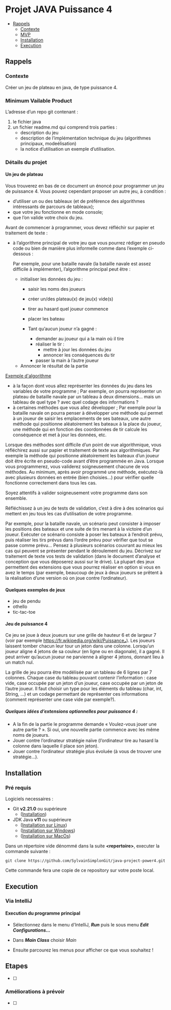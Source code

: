 # Projet JAVA Puissance 4

- [Rappels](#rappels)
  - [Contexte](#contexte)
  - [MVP](#minimum-vailable-product)
  - [Installation](#installation)
  - [Execution](#execution)
  
## Rappels

### Contexte

Créer un jeu de plateau en java, de type puissance 4.

### Minimum Vailable Product

L’adresse d’un repo git contenant :

1. le fichier java
1. un fichier readme.md qui comprend trois parties :
   - description du jeu
   - description de l’implémentation technique du jeu (algorithmes principaux, modeélisation)
   - la notice d’utilisation un exemple d’utilisation.

### Détails du projet

#### Un jeu de plateau

Vous trouverez en bas de ce document un énoncé pour programmer un jeu de puissance 4. Vous pouvez cependant proposer 
un autre jeu, à condition :

- d’utiliser un ou des tableaux (et de préférence des algorithmes intéressants de parcours de tableaux);
- que votre jeu fonctionne en mode console;
- que l’on valide votre choix du jeu.

Avant de commencer à programmer, vous devez réfléchir sur papier et traitement de texte :

- à l’algorithme principal de votre jeu que vous pourrez rédiger en pseudo code ou bien de manière plus informelle 
comme dans l’exemple ci-dessous :
  
  Par exemple, pour une bataille navale (la bataille navale est assez difficile à implémenter), l’algorithme principal
  peut être :
  
    - initialiser les données du jeu :
      - saisir les noms des joueurs
      - créer un/des plateau(x) de jeu(x) vide(s)  
      - tirer au hasard quel joueur commence   
      - placer les bateau

      - Tant qu’aucun joueur n’a gagné :
        - demander au joueur qui a la main où il tire
        - réaliser le tir :
          - mettre à jour les données du jeu
          - annoncer les conséquences du tir
        - passer la main à l’autre joueur
    - Annoncer le résultat de la partie

<a href="resources/brief/Algoritm-example.html" target="_blank">Exemple d'algorithme</a>

- à la façon dont vous allez représenter les données du jeu dans les variables de votre programme ; Par exemple, on pourra représenter un plateau de bataille navale par un tableau à deux dimensions… mais un tableau de quel type ? avec quel codage des informations ?
- à certaines méthodes que vous allez développer ; Par exemple pour la bataille navale on pourra penser à développer une méthode qui permet à un joueur de saisir les emplacements de ses bateaux, une autre méthode qui positionne aléatoirement les bateaux à la place du joueur, une méthode qui en fonction des coordonnées de tir calcule les conséquence et met à jour les données, etc.

Lorsque des méthodes sont difficile d’un point de vue algorithmique, vous réfléchirez aussi sur papier et traitement de texte aux algorithmiques. Par exemple la méthode qui positionne aléatoirement les bateaux d’un joueur doit être écrite en pseudo-code avant d’être programmée en Java. Lorsque vous programmerez, vous validerez soigneusement chacune de vos méthodes. Au minimum, après avoir programmé une méthode, exécutez-là avec plusieurs données en entrée (bien choisies…) pour vérifier quelle fonctionne correctement dans tous les cas.

Soyez attentifs à valider soigneusement votre programme dans son ensemble.

Réfléchissez à un jeu de tests de validation, c’est à dire à des scénarios qui mettent en jeu tous les cas d’utilisation de votre programme.

Par exemple, pour la bataille navale, un scénario peut consister à imposer les positions des bateaux et une suite de tirs menant à la victoire d’un joueur. Exécuter ce scénario consiste à poser les bateaux à l’endroit prévu, puis réaliser les tirs prévus dans l’ordre prévu pour vérifier que tout se passe comme prévu… Pensez à plusieurs scénarios couvrant au mieux les cas qui peuvent se présenter pendant le déroulement du jeu. Décrivez sur traitement de texte vos tests de validation (dans le document d’analyse et conception que vous déposerez aussi sur le drive). La plupart des jeux permettent des extensions que vous pourrez réaliser en option si vous en avez le temps (par exemple, beaucoup de jeux à deux joueurs se prêtent à la réalisation d’une version où on joue contre l’ordinateur).

#### Quelques exemples de jeux
- jeu de pendu
- othello
- tic-tac-toe

#### Jeu de puissance 4

Ce jeu se joue à deux joueurs sur une grille de hauteur 6 et de largeur 7 (voir par exemple https://fr.wikipedia.org/wiki/Puissance₄). Les joueurs laissent tomber chacun leur tour un jeton dans une colonne. Lorsqu’un joueur aligne 4 jetons de sa couleur (en ligne ou en diagonale), il a gagné. Il peut arriver qu’aucun joueur ne parvienne à aligner 4 jetons, donnant lieu à un match nul.

La grille de jeu pourra être modélisée par un tableau de 6 lignes par 7 colonnes. Chaque case du tableau pouvant contenir l’information : case vide, case occupée par un jeton d’un joueur, case occupée par un jeton de l’autre joueur. Il faut choisir un type pour les éléments du tableau (char, int, String, …) et un codage permettant de représenter ces informations (comment représenter une case vide par exemple?).

##### Quelques idées d’extensions optionnelles pour puissance 4 :

- A la fin de la partie le programme demande « Voulez-vous jouer une autre partie ? ». Si oui, une nouvelle partie commence avec les même noms de joueurs.
- Jouer contre l’ordinateur stratégie naïve (l’ordinateur tire au hasard la colonne dans laquelle il place son jeton).
- Jouer contre l’ordinateur stratégie plus évoluée (à vous de trouver une stratégie…).

## Installation

### Pré requis

Logiciels necessaires :

- Git **v2.21.0** ou supérieure
  - ([Installation](https://git-scm.com/downloads))
- JDK Java **v11** ou supérieure
  - ([Installation sur Linux](https://docs.oracle.com/en/java/javase/11/install/installation-jdk-linux-platforms.html#GUID-737A84E4-2EFF-4D38-8E60-3E29D1B884B8))
  - ([Installation sur Windows](https://docs.oracle.com/en/java/javase/11/install/installation-jdk-microsoft-windows-platforms.html#GUID-A7E27B90-A28D-4237-9383-A58B416071CA))
  - ([Installation sur MacOs](https://docs.oracle.com/en/java/javase/11/install/installation-jdk-macos.html#GUID-2FE451B0-9572-4E38-A1A5-568B77B146DE))

Dans un répertoire vide dénommé dans la suite **\<repertoire\>**, executer la commande suivante :

```git
git clone https://github.com/SylvainSimplonGit/java-project-power4.git
```

Cette commande fera une copie de ce repository sur votre poste local.

## Execution

### Via IntelliJ

#### Execution du programme principal

- Sélectionnez dans le menu d'IntelliJ, ***Run*** puis le sous menu ***Edit Configurations...***

- Dans ***Main Class*** choisir *Main*

- Ensuite parcourez les menus pour afficher ce que vous souhaitez !

## Etapes

 - [ ] 

 ### Améliorations à prévoir
 
 - [ ] 